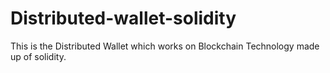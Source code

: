 # Distributed-wallet-solidity
This is the Distributed Wallet which works on Blockchain Technology made up of solidity.
